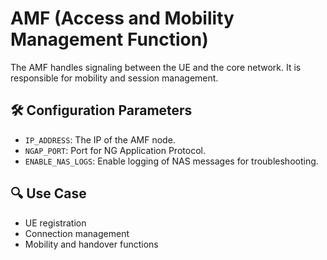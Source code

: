 # AMF (Access and Mobility Management Function)

The AMF handles signaling between the UE and the core network. It is responsible for mobility and session management.

## 🛠️ Configuration Parameters
- `IP_ADDRESS`: The IP of the AMF node.
- `NGAP_PORT`: Port for NG Application Protocol.
- `ENABLE_NAS_LOGS`: Enable logging of NAS messages for troubleshooting.

## 🔍 Use Case
- UE registration
- Connection management
- Mobility and handover functions
